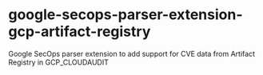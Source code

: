 # google-secops-parser-extension-gcp-artifact-registry
Google SecOps parser extension to  add support for CVE data from Artifact Registry in GCP_CLOUDAUDIT
